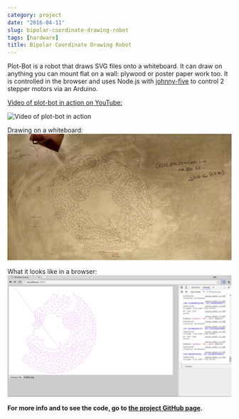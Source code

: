 ```yaml
---
category: project
date: "2016-04-11"
slug: bipolar-coordinate-drawing-robot
tags: [hardware]
title: Bipolar Coordinate Drawing Robot
---
```


Plot-Bot is a robot that draws SVG files onto a whiteboard. It can draw on anything you can mount flat on a wall: plywood or poster paper work too. It is controlled in the browser and uses Node.js with [johnny-five](https://github.com/rwaldron/johnny-five) to control 2 stepper motors via an Arduino.

[Video of plot-bot in action on YouTube:](https://youtu.be/HxJ4MiYmpyA)

![Video of plot-bot in action](http://img.youtube.com/vi/HxJ4MiYmpyA/0.jpg)

Drawing on a whiteboard:
![smiley face drawing](https://github.com/IanLondon/plot-bot/raw/master/img/smiley1.jpg)

What it looks like in a browser:
![in-browser smiley drawing](https://github.com/IanLondon/plot-bot/raw/master/img/smiley_in_browser.png)

**For more info and to see the code, go to [the project GitHub page](https://github.com/IanLondon/plot-bot).**
